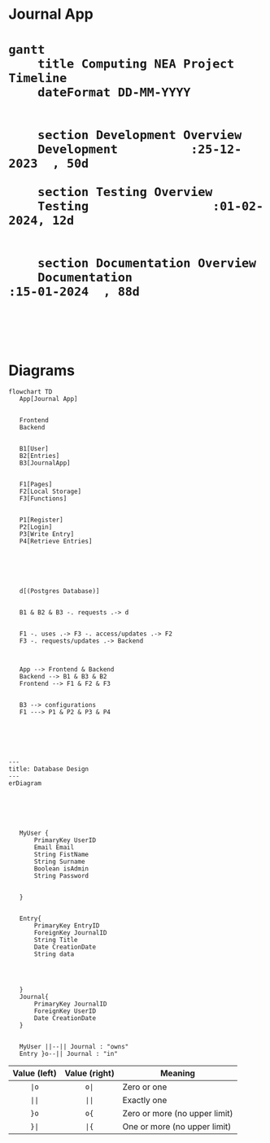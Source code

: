 <h1>Journal App<h1>

```mermaid
gantt
    title Computing NEA Project Timeline
    dateFormat DD-MM-YYYY


    section Development Overview
    Development          :25-12-2023  , 50d

    section Testing Overview
    Testing                 :01-02-2024, 12d


    section Documentation Overview
    Documentation               :15-01-2024  , 88d




```

# Diagrams

```mermaid
flowchart TD
   App[Journal App]


   Frontend
   Backend


   B1[User]
   B2[Entries]
   B3[JournalApp]


   F1[Pages]
   F2[Local Storage]
   F3[Functions]


   P1[Register]
   P2[Login]
   P3[Write Entry]
   P4[Retrieve Entries]






   d[(Postgres Database)]


   B1 & B2 & B3 -. requests .-> d


   F1 -. uses .-> F3 -. access/updates .-> F2
   F3 -. requests/updates .-> Backend



   App --> Frontend & Backend
   Backend --> B1 & B3 & B2
   Frontend --> F1 & F2 & F3


   B3 --> configurations
   F1 ---> P1 & P2 & P3 & P4






```

```mermaid
---
title: Database Design
---
erDiagram






   MyUser {
       PrimaryKey UserID
       Email Email
       String FistName
       String Surname
       Boolean isAdmin
       String Password


   }


   Entry{
       PrimaryKey EntryID
       ForeignKey JournalID
       String Title
       Date CreationDate
       String data




   }
   Journal{
       PrimaryKey JournalID
       ForeignKey UserID
       Date CreationDate
   }


   MyUser ||--|| Journal : "owns"
   Entry }o--|| Journal : "in"

```

<table><thead><tr><th style="text-align:center;">Value (left)</th><th style="text-align:center;">Value (right)</th><th>Meaning</th></tr></thead><tbody><tr><td style="text-align:center;"><code>|o</code></td><td style="text-align:center;"><code>o|</code></td><td>Zero or one</td></tr><tr><td style="text-align:center;"><code>||</code></td><td style="text-align:center;"><code>||</code></td><td>Exactly one</td></tr><tr><td style="text-align:center;"><code>}o</code></td><td style="text-align:center;"><code>o{</code></td><td>Zero or more (no upper limit)</td></tr><tr><td style="text-align:center;"><code>}|</code></td><td style="text-align:center;"><code>|{</code></td><td>One or more (no upper limit)</td></tr></tbody></table>
